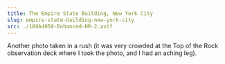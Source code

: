 ```yaml
---
title: The Empire State Building, New York City
slug: empire-state-building-new-york-city
src: ./189A4950-Enhanced-NR-2.avif
---
```


Another photo taken in a rush (it was very crowded at the Top of the Rock
observation deck where I took the photo, and I had an aching leg).
